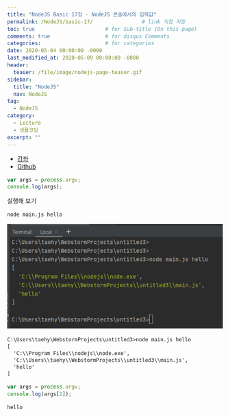 ```yaml
---
title: "NodeJS Basic 17강 - NodeJS 콘솔에서의 입력값"
permalink: /NodeJS/basic-17/                # link 직접 지정
toc: true                       # for Sub-title (On this page)
comments: true                  # for disqus Comments
categories:                     # for categories
date: 2020-05-04 00:00:00 -0000
last_modified_at: 2020-05-09 00:00:00 -0000
header:
  teaser: /file/image/nodejs-page-teaser.gif
sidebar:
  title: "NodeJS"
  nav: NodeJS
tag:
  - NodeJS
category:
  - Lecture
  - 생활코딩
excerpt: ""
---
```


* [강좌](https://opentutorials.org/course/3332/21062)
* [Github](https://github.com/GoodayTH/NodeJS-Lector-17)

```js
var args = process.argv;
console.log(args);
```

실행해 보기

```s
node main.js hello
```

![](/file/image/NodeJS-07-1.png)

```
C:\Users\taehy\WebstormProjects\untitled3>node main.js hello
[
  'C:\\Program Files\\nodejs\\node.exe',
  'C:\\Users\\taehy\\WebstormProjects\\untitled3\\main.js',
  'hello'
]
```

```js
var args = process.argv;
console.log(args[2]);
```

```
hello
```